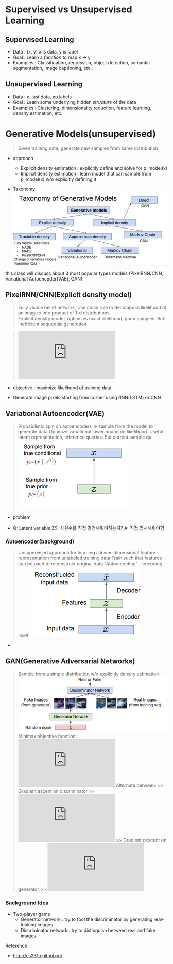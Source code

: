 # Supervised vs Unsupervised Learning 
## Supervised Learning
* Data : (x, y) x is data, y is label
* Goal : Learn a *function* to map x -> y
* Examples : Classification, regression, object detection, semantic segmentation, image captioning, etc.

## Unsupervised Learning
* Data : x. just data, no labels
* Goal : Learn some underlying hidden *structure* of the data
* Examples : Clustering, dimensionality reduction, feature learning, density estimation, etc.


# Generative Models(unsupervised)
> Given training data, generate new samples from same distribution
* approach
	- Explicit density estimation : explicitly define and solve for p_model(x)
	- Implicit density estimation : learn model that can sample from p_model(x) w/o explicitly defining it

* Taxonomy
![taxonomy](../img/generative_model_hierarchy.JPG)

this class will discuss about 3 most popular types models
(PixelRNN/CNN, Variational Autoencoder(VAE), GAN)

## PixelRNN/CNN(Explicit density model)
> Fully visible belief network, 
> Use chain rule to decompose likelihood of an image x into product of 1-d distributions  
> Explicit density model, optimizes exact likelihood, good samples. But inefficient sequential generation

>![equation](https://latex.codecogs.com/gif.latex?%5C%5Cp%28x%29%20%3D%20%5Cprod_%7Bn%7D%5E%7Bi%3D1%7Dp%28x_i%7Cx_1%2C%20...%2C%20x_%7Bi-1%7D%29%5C%5C%20%5C%5Cp%28x%29%20%3A%20Likelihood%5C%2Cof%5C%2Cimage%5C%2C%20X%20%5C%5Cp%28x_i%7C%20...%29%20%3A%20Probability%5C%2Cof%5C%2C%27i%27th%5C%2Cpixel%5C%2Cvalue%5C%2Cgiven%5C%2Call%5C%2Cprevious%5C%2Cpixels)
* objective : maximize likelihood of training data

* Generate image pixels starting from corner using RNN(LSTM) or CNN

## Variational Autoencoder(VAE)
> Probabilistic spin on autoencoders => sample from the model to generate data
> Optimize variational lower bound on likelihood. Useful latent representation, inference queries. But current sample qu
![vae](../img/vae_graph.PNG)

* problem


* Q: Latent variable Z의 차원수를 직접 결정해줘야하는지?
   A: 직접 명시해줘야함
   


### Autoencoder(background)
> Unsupervised approach for learning a lower-dimensional feature representation from unlabeled training data
> Train such that features can be used to reconstruct original data "Autoencoding" - encoding itself
![autoencoder](../img/Autoencoder_graph.PNG)

* 

## GAN(Generative Adversarial Networks)
> Sample from a simple distribution w/o explicitly density estimation
![gan](../img/GAN_graph.PNG)
> Minimax objective function:  
![equation](https://latex.codecogs.com/gif.latex?%5Cmin_%7B%5Ctheta_g%7D%5Cmax_%7B%5Ctheta_d%7D%5B%5Cmathbb%20E_%7Bx%20%5Csim%20p_%7Bdata%7D%7DlogD_%7B%5Ctheta_d%7D%28x%29%20&plus;%20%5Cmathbb%20E_%7Bz%20%5Csim%20p_%7B%28z%29%7D%7Dlog%281%20-%20D_%7B%5Ctheta_d%7D%28G_%7B%5Ctheta_g%7D%28z%29%29%29%5D)
> Alternate between:
	>> Gradient ascent on discriminator 
	>> ![equation](https://latex.codecogs.com/gif.latex?%5Cmax_%7B%5Ctheta_d%7D%5B%5Cmathbb%20E_%7Bx%20%5Csim%20p_%7Bdata%7D%7DlogD_%7B%5Ctheta_d%7D%28x%29%20&plus;%20%5Cmathbb%20E_%7Bz%20%5Csim%20p_%7B%28z%29%7D%7Dlog%281%20-%20D_%7B%5Ctheta_d%7D%28G_%7B%5Ctheta_g%7D%28z%29%29%29%5D)
	>> Gradient descent on generator
	>> ![equation](https://latex.codecogs.com/gif.latex?%5C%5C%5Cmin_%7B%5Ctheta_g%7D%5Cmathbb%20E_%7Bz%20%5Csim%20p_%7B%28z%29%7D%7Dlog%281%20-%20D_%7B%5Ctheta_d%7D%28G_%7B%5Ctheta_g%7D%28z%29%29%29%20%5C%5Cinstead%20%5C%5C%5Cmax_%7B%5Ctheta_g%7D%5Cmathbb%20E_%7Bz%20%5Csim%20p_%7B%28z%29%7D%7Dlog%28D_%7B%5Ctheta_d%7D%28G_%7B%5Ctheta_g%7D%28z%29%29%29)

### Background Idea
* Two-player game
	* Generator network : try to fool the discriminator by generating real-looking images
	* Discriminator network : try to distinguish between real and fake images

Reference
* http://cs231n.github.io/ 

<!--stackedit_data:
eyJoaXN0b3J5IjpbLTEwMzcyODc1MDIsLTEwODc3NzE5NzMsMz
Q4MTU3MTUxLC0xMjU3MTQ3MDIsLTQ1OTY3MTk0NSwtMTQ1Mjkz
OTQ5OCwyNTcyMTMyOTUsLTEzOTA2MDE1NjQsMTA5MDUwNjg1OS
wxMTAzMTU1ODY2LDE3NjMzNjcwMjEsLTIyMTE1Njc1LDM3NTg0
MzQxMCwtMTU1MDQ5ODgwLDI5NzgwNjkwNiwtOTUzMjU2MDc3LD
EwMjc2MDA4MDAsMjAwOTI0MTc1LDE3OTAzMjM3MF19
-->